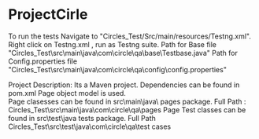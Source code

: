 # ProjectCirle
To run the tests Navigate to "Circles_Test/Src/main/resources/Testng.xml". Right click on Testng.xml , run as Testng suite.
Path for Base file "Circles_Test\src\main\java\com\circle\qa\base\Testbase.java"
Path for Config.properties file "Circles_Test\src\main\java\com\circle\qa\config\config.properties"

Project Description:
Its a Maven project. Dependencies can be found in pom.xml
Page object model is used.  
Page clasesses can be found in  src\main\java\  pages package.  Full Path : Circles_Test\src\main\java\com\circle\qa\pages
Page Test classes can be found in src\test\java  tests package. Full Path Circles_Test\src\test\java\com\circle\qa\test cases

